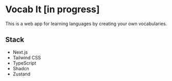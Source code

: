 # Vocab It [in progress]

This is a web app for learning languages by creating your own vocabularies.

## Stack
- Next.js
- Tailwind CSS
- TypeScript
- Shadcn
- Zustand